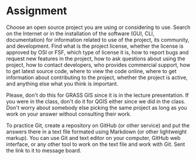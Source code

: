 # Assignment

Choose an open source project you are using or considering to use. Search on the Internet or in the installation of the software (GUI, CLI, documentation) for information related to use of the project, its community, and development. Find what is the project license, whether the license is approved by OSI or FSF, which type of license it is, how to report bugs and request new features in the project, how to ask questions about using the project, how to contact developers, who provides commercial support, how to get latest source code, where to view the code online, where to get information about contributing to the project, whether the project is active, and anything else what you think is important.

Please, don't do this for GRASS GIS since it is in the lecture presentation. If you were in the class, don't do it for QGIS either since we did in the class. Don't worry about somebody else picking the same project as long as you work on your answer without consulting their work.

To practice Git, create a repository on GitHub (or other service) and put the answers there in a text file formated using Markdown (or other lightweight markup). You can use Git and text editor on your computer, GitHub web interface, or any other tool to work on the text file and work with Git. Sent the link to it to message board.
